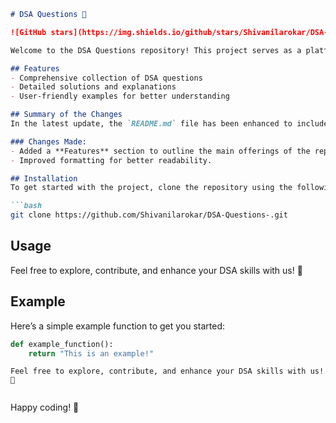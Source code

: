 ```markdown
# DSA Questions 🚀

![GitHub stars](https://img.shields.io/github/stars/Shivanilarokar/DSA-Questions-?style=social) ![Forks](https://img.shields.io/github/forks/Shivanilarokar/DSA-Questions-?style=social)

Welcome to the DSA Questions repository! This project serves as a platform for developers and learners to practice and enhance their skills in Data Structures and Algorithms (DSA). This repository is designed to help you improve your understanding of various data structures and algorithms through a collection of questions and solutions.

## Features
- Comprehensive collection of DSA questions
- Detailed solutions and explanations
- User-friendly examples for better understanding

## Summary of the Changes
In the latest update, the `README.md` file has been enhanced to include a new **Features** section to highlight key aspects of the repository. Minor formatting adjustments were also made for clarity.

### Changes Made:
- Added a **Features** section to outline the main offerings of the repository.
- Improved formatting for better readability.

## Installation
To get started with the project, clone the repository using the following command:

```bash
git clone https://github.com/Shivanilarokar/DSA-Questions-.git
```

## Usage
Feel free to explore, contribute, and enhance your DSA skills with us! 🎉

## Example
Here’s a simple example function to get you started:

```python
def example_function():
    return "This is an example!"
```

```
Feel free to explore, contribute, and enhance your DSA skills with us! 🎉
```
```
```

Happy coding! 🚀
```